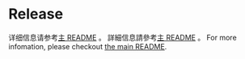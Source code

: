 # Release

详细信息请参考[主 README](https://github.com/SaveSeaFromNuc-pollutedWater/FactsAboutNuc-pollutedWater/blob/home/README.md) 。
詳細信息請參考[主 README](https://github.com/SaveSeaFromNuc-pollutedWater/FactsAboutNuc-pollutedWater/blob/home/README.md) 。
For more infomation, please checkout [the main README](https://github.com/SaveSeaFromNuc-pollutedWater/FactsAboutNuc-pollutedWater/blob/home/README.md).
